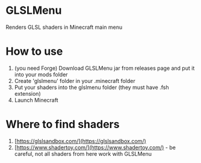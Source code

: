 # GLSLMenu
Renders GLSL shaders in Minecraft main menu

# How to use
1. (you need Forge) Download GLSLMenu jar from releases page and put it into your mods folder
2. Create 'glslmenu' folder in your .minecraft folder
3. Put your shaders into the glslmenu folder (they must have .fsh extension)
4. Launch Minecraft

# Where to find shaders
1. [https://glslsandbox.com/](https://glslsandbox.com/)
2. [https://www.shadertoy.com/](https://www.shadertoy.com/) - be careful, not all shaders from here work with GLSLMenu

